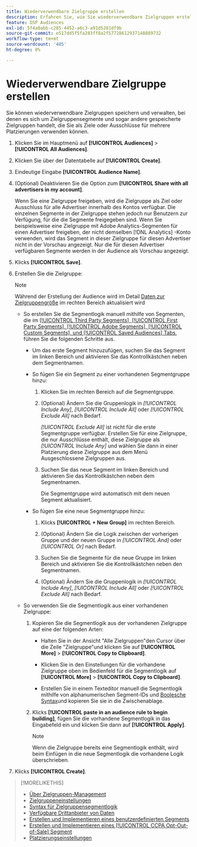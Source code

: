 ```yaml
---
title: Wiederverwendbare Zielgruppe erstellen
description: Erfahren Sie, wie Sie wiederverwendbare Zielgruppen erstellen, die aus Zielgruppensegmenten und anderen gespeicherten Zielgruppen bestehen.
feature: DSP Audiences
exl-id: 5f4a0abb-c285-4452-a6c3-a91d5281df9b
source-git-commit: e517dd5f5fa283ff8a2f57728612937148889732
workflow-type: tm+mt
source-wordcount: '485'
ht-degree: 0%

---
```


# Wiederverwendbare Zielgruppe erstellen

<!-- "Saved audience" is used in UI (where?), but "saved" is a state, not a type. "Reusable audience" sounds better in a description. "Audience template" isn't right, either, since it implies you can edit it on the fly to create a new, different audience. Some other term? -->

Sie können wiederverwendbare Zielgruppen speichern und verwalten, bei denen es sich um Zielgruppensegmente und sogar andere gespeicherte Zielgruppen handelt, die Sie als Ziele oder Ausschlüsse für mehrere Platzierungen verwenden können.

1. Klicken Sie im Hauptmenü auf **[!UICONTROL Audiences]** > **[!UICONTROL All Audiences]**.

1. Klicken Sie über der Datentabelle auf **[!UICONTROL Create]**.

1. Eindeutige Eingabe **[!UICONTROL Audience Name]**.

1. (Optional) Deaktivieren Sie die Option zum **[!UICONTROL Share with all advertisers in my account]**.

   Wenn Sie eine Zielgruppe freigeben, wird die Zielgruppe als Ziel oder Ausschluss für alle Advertiser innerhalb des Kontos verfügbar. Die einzelnen Segmente in der Zielgruppe stehen jedoch nur Benutzern zur Verfügung, für die die Segmente freigegeben sind. Wenn Sie beispielsweise eine Zielgruppe mit Adobe Analytics-Segmenten für einen Advertiser freigeben, der nicht demselben [!DNL Analytics] -Konto verwenden, wird das Segment in dieser Zielgruppe für diesen Advertiser nicht in der Vorschau angezeigt. Nur die für diesen Advertiser verfügbaren Segmente werden in der Audience als Vorschau angezeigt.

1. Klicks **[!UICONTROL Save]**.

1. Erstellen Sie die Zielgruppe:

   >[!NOTE]
   >
   >Während der Erstellung der Audience wird im Detail [Daten zur Zielgruppengröße](audience-about.md) im rechten Bereich aktualisiert wird

   * So erstellen Sie die Segmentlogik manuell mithilfe von Segmenten, die im [[!UICONTROL Third Party Segments], [!UICONTROL First Party Segments], [!UICONTROL Adobe Segments], [!UICONTROL Custom Segments], und [!UICONTROL Saved Audiences] Tabs](audience-settings.md), führen Sie die folgenden Schritte aus.

      * Um das erste Segment hinzuzufügen, suchen Sie das Segment im linken Bereich und aktivieren Sie das Kontrollkästchen neben dem Segmentnamen.

      * So fügen Sie ein Segment zu einer vorhandenen Segmentgruppe hinzu:

         1. Klicken Sie im rechten Bereich auf die Segmentgruppe.

         1. (Optional) Ändern Sie die Gruppenlogik in *[!UICONTROL Include Any]*, *[!UICONTROL Include All]* oder *[!UICONTROL Exclude All]* nach Bedarf.

            *[!UICONTROL Exclude All]* ist nicht für die erste Segmentgruppe verfügbar. Erstellen Sie für eine Zielgruppe, die nur Ausschlüsse enthält, diese Zielgruppe als *[!UICONTROL Include Any]* und wählen Sie dann in einer Platzierung diese Zielgruppe aus dem Menü Ausgeschlossene Zielgruppen aus.

         1. Suchen Sie das neue Segment im linken Bereich und aktivieren Sie das Kontrollkästchen neben dem Segmentnamen.

            Die Segmentgruppe wird automatisch mit dem neuen Segment aktualisiert.

      * So fügen Sie eine neue Segmentgruppe hinzu:

         1. Klicks **[!UICONTROL + New Group]** im rechten Bereich.

         1. (Optional) Ändern Sie die Logik zwischen der vorherigen Gruppe und der neuen Gruppe in *[!UICONTROL And]* oder *[!UICONTROL Or]* nach Bedarf.

         1. Suchen Sie die Segmente für die neue Gruppe im linken Bereich und aktivieren Sie die Kontrollkästchen neben den Segmentnamen.

         1. (Optional) Ändern Sie die Gruppenlogik in *[!UICONTROL Include Any]*, *[!UICONTROL Include All]* oder *[!UICONTROL Exclude All]* nach Bedarf.

   * So verwenden Sie die Segmentlogik aus einer vorhandenen Zielgruppe:

      1. Kopieren Sie die Segmentlogik aus der vorhandenen Zielgruppe auf eine der folgenden Arten:

         * Halten Sie in der Ansicht &quot;Alle Zielgruppen&quot;den Cursor über die Zeile &quot;Zielgruppe&quot;und klicken Sie auf **[!UICONTROL More]** > **[!UICONTROL Copy to Clipboard]**.

         * Klicken Sie in den Einstellungen für die vorhandene Zielgruppe oben im Bedienfeld für die Segmentlogik auf **[!UICONTROL More]** > **[!UICONTROL Copy to Clipboard]**.

         * Erstellen Sie in einem Texteditor manuell die Segmentlogik mithilfe von alphanumerischen Segment-IDs und [Boolesche Syntax](audience-segment-logic-syntax.md)und kopieren Sie sie in die Zwischenablage.

      1. Klicks **[!UICONTROL paste in an audience rule to begin building]**, fügen Sie die vorhandene Segmentlogik in das Eingabefeld ein und klicken Sie dann auf **[!UICONTROL Apply]**.

         >[!NOTE]
         >
         >Wenn die Zielgruppe bereits eine Segmentlogik enthält, wird beim Einfügen in die neue Segmentlogik die vorhandene Logik überschrieben.

1. Klicks **[!UICONTROL Create]**.

>[!MORELIKETHIS]
>
>* [Über Zielgruppen-Management](audience-about.md)
>* [Zielgruppeneinstellungen](audience-settings.md)
>* [Syntax für Zielgruppensegmentlogik](audience-segment-logic-syntax.md)
>* [Verfügbare Drittanbieter von Daten](third-party-data-providers.md)
>* [Erstellen und Implementieren eines benutzerdefinierten Segments](custom-segment-create.md)
>* [Erstellen und Implementieren eines [!UICONTROL CCPA Opt-Out-of-Sale] Segment](ccpa-opt-out-segment-create.md)
>* [Platzierungseinstellungen](/help/dsp/campaign-management/placements/placement-settings.md)
